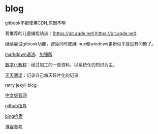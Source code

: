 # blog

gitbook不能使用CDN,原因不明

我推荐的儿童编程站点：[https://git.aqde.net](https://git.aqde.net)

继续尝试gitbook功能，避免同时使用linux和windows更新似乎就没有问题了。

[markdown语法](https://b.ghtxx.cn/books/markdown)、[加强版](https://blog.csdn.net/u014061630/article/details/81359144#5-markdown%E5%B7%A5%E5%85%B7)

[数字化教程](https://b.ghtxx.cn/books)：经过加工的一些资料，以系统化的知识为主。

[天天阅读](https://b.ghtxx.cn/ttyd)：记录自己每天碎片化的记录

retry jekyll blog

[中文版官网](http://jekyllcn.com/)

[github指导](https://help.github.com/cn/github/working-with-github-pages/creating-a-github-pages-site-with-jekyll)

[bing检索](https://www.bing.com/search?form=MOZCON&pc=MOZI&q=Jekyll)

[博客参考](https://www.cnblogs.com/laughitover/p/9069219.html)

